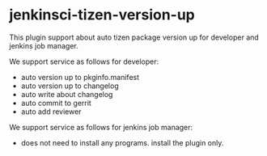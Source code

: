 jenkinsci-tizen-version-up
===========================================

This plugin support about auto tizen package version up for developer and jenkins job manager.

We support service as follows for developer:
* auto version up to pkginfo.manifest
* auto version up to changelog
* auto write about changelog
* auto commit to gerrit
* auto add reviewer

We support service as follows for jenkins job manager:
* does not need to install any programs. install the plugin only.
